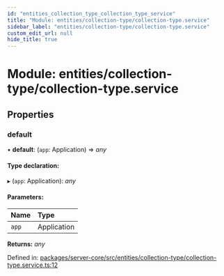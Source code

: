 ```yaml
---
id: "entities_collection_type_collection_type_service"
title: "Module: entities/collection-type/collection-type.service"
sidebar_label: "entities/collection-type/collection-type.service"
custom_edit_url: null
hide_title: true
---
```


# Module: entities/collection-type/collection-type.service

## Properties

### default

• **default**: (`app`: Application) => *any*

#### Type declaration:

▸ (`app`: Application): *any*

#### Parameters:

Name | Type |
:------ | :------ |
`app` | Application |

**Returns:** *any*

Defined in: [packages/server-core/src/entities/collection-type/collection-type.service.ts:12](https://github.com/xr3ngine/xr3ngine/blob/673ad6a5f/packages/server-core/src/entities/collection-type/collection-type.service.ts#L12)
